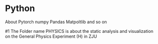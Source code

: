 # Python
About Pytorch numpy Pandas Matpoltlib and so on

#1 The Folder name PHYSICS is about the static analysis and visualization on the General Physics Experiment (H) in ZJU
